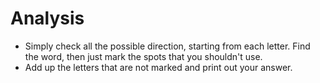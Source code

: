 # Analysis
- Simply check all the possible direction, starting from each letter. Find the word, then just mark the spots that you shouldn't use.
- Add up the letters that are not marked and print out your answer.
